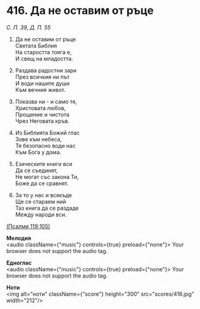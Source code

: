 # 416. Да не оставим от ръце  

*С. П. 39, Д. П. 55*  

1. Да не оставим от ръце  
Светата Библия  
На старостта тояга е,  
И свещ на младостта.  

2. Раздава радостни зари  
През всичкия ни път  
И води нашите души  
Към вечния живот.  

3. Показва ни - и само тя,  
Христовата любов,  
Прощение и чистота  
Чрез Неговата кръв.  

4. Из Библията Божий глас  
Зове към небеса,  
Тя безопасно води нас  
Към Бога у дома.  

5. Езическите книги вси  
Да се съединят,  
Не могат със закона Ти,  
Боже да се сравнят.  

6. За то у нас и всякъде  
Ще се стараем ний  
Таз книга да се раздаде  
Между народи вси.  

[(Псалми 119:105)](http://biblia.bg/index.php?k=19&g=119&s=105)  

__Мелодия__  
<audio className={"music"} controls={true} preload={"none"}><source src="mp3/416.mp3" type="audio/mpeg"/>
Your browser does not support the audio tag.
</audio>  

__Едноглас__  
<audio className={"music"} controls={true} preload={"none"}><source src="transp/416.mp3" type="audio/mpeg"/>
Your browser does not support the audio tag.
</audio>  

__Ноти__  
<img alt="ноти" className={"score"} height="300" src="scores/416.jpg" width="212"/>
